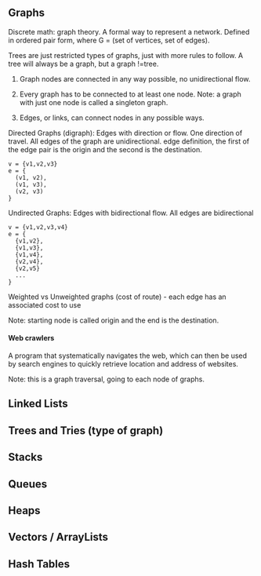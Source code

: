 ## Graphs

Discrete math: graph theory. A formal way to represent a network. Defined in ordered pair form, where G = (set of vertices, set of edges).

Trees are just restricted types of graphs, just with more rules to follow. A tree will always be a graph, but a graph !=tree.

1) Graph nodes are connected in any way possible, no unidirectional flow.
2) Every graph has to be connected to at least one node.
Note: a graph with just one node is called a singleton graph.

3) Edges, or links, can connect nodes in any possible ways.

Directed Graphs (digraph): Edges with direction or flow. One direction of travel. All edges of the graph are unidirectional.
edge definition, the first of the edge pair is the origin and the second is the destination.

```
v = {v1,v2,v3}
e = {
  (v1, v2),
  (v1, v3),
  (v2, v3)
}
```

Undirected Graphs: Edges with bidirectional flow. All edges are bidirectional

```
v = {v1,v2,v3,v4}
e = { 
  {v1,v2},
  {v1,v3},
  {v1,v4},
  {v2,v4},
  {v2,v5}
  ...
}

```

Weighted vs Unweighted graphs (cost of route) - each edge has an associated cost to use





Note: starting node is called origin and the end is the destination.

#### Web crawlers

A program that systematically navigates the web, which can then be used by search engines to quickly retrieve location and address of websites.

Note: this is a graph traversal, going to each node of graphs.

## Linked Lists

## Trees and Tries (type of graph)

## Stacks

## Queues

## Heaps

## Vectors / ArrayLists

## Hash Tables